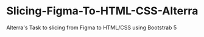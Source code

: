 # Slicing-Figma-To-HTML-CSS-Alterra
Alterra's Task to slicing from Figma to HTML/CSS using Bootstrab 5
